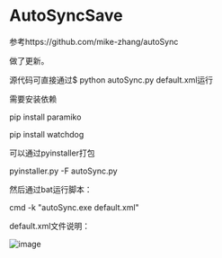 # AutoSyncSave

参考https://github.com/mike-zhang/autoSync

做了更新。

源代码可直接通过$ python autoSync.py default.xml运行

需要安装依赖

pip install paramiko

pip install watchdog

可以通过pyinstaller打包

pyinstaller.py -F autoSync.py

然后通过bat运行脚本：

cmd -k "autoSync.exe default.xml"

default.xml文件说明：

![image](https://user-images.githubusercontent.com/88479528/210943237-75f2ab92-6e6d-4c04-9cd2-96ea31bdedd8.png)

